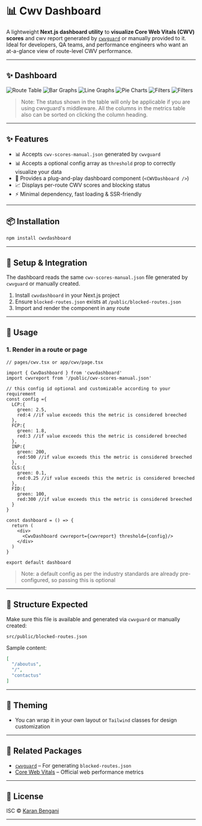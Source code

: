 
# 📊 Cwv Dashboard

A lightweight **Next.js dashboard utility** to **visualize Core Web Vitals (CWV) scores** and cwv report generated by [`cwvguard`](https://www.npmjs.com/package/cwvguard) or manually provided to it.  
Ideal for developers, QA teams, and performance engineers who want an at-a-glance view of route-level CWV performance.

---

## ✨ Dashboard

![Route Table](./assets/dashboard.png)
![Bar Graphs](./assets/dashboard2.png)
![Line Graphs](./assets/dashboard3.png)
![Pie Charts](./assets/dashboard6.png)
![Filters](./assets/dashboard4.png)
![Filters](./assets/dashboard5.png)

> Note: The status shown in the table will only be applicable if you are using cwvguard's middleware. All the columns in the metrics table also can be sorted on clicking the column heading. 
---

## ✨ Features

- 📊 Accepts `cwv-scores-manual.json` generated by `cwvguard`
- 📊 Accepts a optional config array as `threshold` prop to correctly visualize your data
- 🧩 Provides a plug-and-play dashboard component (`<CWVDashboard />`)
- 📈 Displays per-route CWV scores and blocking status
- ⚡ Minimal dependency, fast loading & SSR-friendly

---

## 📦 Installation

```bash
npm install cwvdashboard
```

---

## 🔧 Setup & Integration

The dashboard reads the same `cwv-scores-manual.json` file generated by `cwvguard` or manually created.

1. Install `cwvdashboard` in your Next.js project
2. Ensure `blocked-routes.json` exists at `/public/blocked-routes.json`
3. Import and render the component in any route

---

## 🧱 Usage

### 1. Render in a route or page

```tsx
// pages/cwv.tsx or app/cwv/page.tsx

import { CwvDashboard } from 'cwvdashboard'
import cwvreport from '/public/cwv-scores-manual.json'

// this config id optional and customizable according to your requirement
const config ={
  LCP:{
    green: 2.5,
    red:4 //if value exceeds this the metric is considered breeched
  },
  FCP:{
    green: 1.8,
    red:3 //if value exceeds this the metric is considered breeched
  },
  INP:{
    green: 200,
    red:500 //if value exceeds this the metric is considered breeched
  },
  CLS:{
    green: 0.1,
    red:0.25 //if value exceeds this the metric is considered breeched
  },
  FID:{
    green: 100,
    red:300 //if value exceeds this the metric is considered breeched
  }
}

const dashboard = () => {
  return (
    <div>
      <CwvDashboard cwvreport={cwvreport} threshold={config}/>
    </div>
  )
}

export default dashboard
```
> Note: a default config as per the industry standards are already pre-configured, so passing this is optional

---

## 📁 Structure Expected

Make sure this file is available and generated via `cwvguard` or manually created:

```
src/public/blocked-routes.json
```

Sample content:

```json
[
  "/aboutus",
  "/",
  "contactus"
]
```

---

## 🎨 Theming

- You can wrap it in your own layout or `Tailwind` classes for design customization

---

## 🔗 Related Packages

- [`cwvguard`](https://www.npmjs.com/package/cwvguard) – For generating `blocked-routes.json`
- [Core Web Vitals](https://web.dev/vitals/) – Official web performance metrics

---

## 📃 License

ISC © [Karan Bengani](https://github.com/KaranBengani)

---